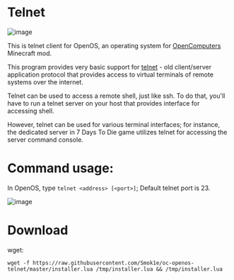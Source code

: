 # Telnet
![image](https://github.com/Smok1e/oc-openos-telnet/assets/33802666/65e47c8a-cfe2-4c04-8198-6ed7c831dcab)

This is telnet client for OpenOS, an operating system for [OpenComputers](https://github.com/MightyPirates/OpenComputers/) Minecraft mod.

This program provides very basic support for [telnet](https://en.wikipedia.org/wiki/Telnet) - old client/server application protocol
that provides access to virtual terminals of remote systems over the internet.

Telnet can be used to access a remote shell, just like ssh. To do that, you'll have to run a telnet server on your host that provides
interface for accessing shell. 

However, telnet can be used for various terminal interfaces; for instance, the dedicated server in 7 Days To Die game utilizes 
telnet for accessing the server command console.

# Command usage:
In OpenOS, type `telnet <address> [<port>]`; Default telnet port is 23.

![image](https://github.com/Smok1e/oc-openos-telnet/assets/33802666/69c223f4-17ab-44b2-b25e-de6ddc8d3451)

# Download
wget: 
```
wget -f https://raw.githubusercontent.com/Smok1e/oc-openos-telnet/master/installer.lua /tmp/installer.lua && /tmp/installer.lua
```
